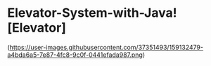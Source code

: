 # Elevator-System-with-Java![Elevator]
(https://user-images.githubusercontent.com/37351493/159132479-a4bda6a5-7e87-4fc8-9c0f-0441efada987.png)
